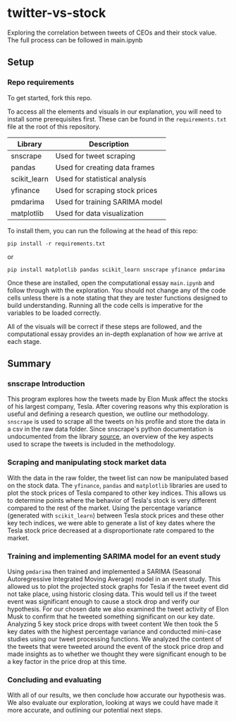 # twitter-vs-stock
Exploring the correlation between tweets of CEOs and their stock value. The full process can be followed in main.ipynb

## Setup

### Repo requirements
To get started, fork this repo.

To access all the elements and visuals in our explanation, you will need to install some prerequisites first. These can be found in the `requirements.txt` file at the root of this repository.


| Library     | Description                   |
| ----------- | ------------------------------|
| snscrape    | Used for tweet scraping       |
| pandas      | Used for creating data frames |
| scikit_learn| Used for statistical analysis |
| yfinance    | Used for scraping stock prices|
| pmdarima    | Used for training SARIMA model|
| matplotlib  | Used for data visualization   |

 To install them, you can run the following at the head of this repo:

```pip install -r requirements.txt```

or

```pip install matplotlib pandas scikit_learn snscrape yfinance pmdarima```

Once these are installed, open the computational essay `main.ipynb` and follow through with the exploration. You should not change any of the code cells unless there is a note stating that they are tester functions designed to build understanding. Running all the code cells is imperative for the variables to be loaded correctly.

All of the visuals will be correct if these steps are followed, and the computational essay provides an in-depth explanation of how we arrive at each stage. 

## Summary
### snscrape Introduction
This program explores how the tweets made by Elon Musk affect the stocks of his largest company, Tesla. After covering reasons why this exploration is useful and defining a research question, we outline our methodology. `snscrape` is used to scrape all the tweets on his profile and store the data in a csv in the raw data folder. Since snscrape's python documentation is undocumented from the library [source](https://github.com/JustAnotherArchivist/snscrape), an overview of the key aspects used to scrape the tweets is included in the methodology.

### Scraping and manipulating stock market data
With the data in the raw folder, the tweet list can now be manipulated based on the stock data. The `yfinance`, `pandas` and `matplotlib` libraries are used to plot the stock prices of Tesla compared to other key indices. This allows us to determine points where the behavior of Tesla's stock is very different compared to the rest of the market. Using the percentage variance (generated with `scikit_learn`) between Tesla stock prices and these other key tech indices, we were able to generate a list of key dates where the Tesla stock price decreased at a disproportionate rate compared to the market.

### Training and implementing SARIMA model for an event study
Using `pmdarima` then trained and implemented a SARIMA (Seasonal Autoregressive Integrated Moving Average) model in an event study. This allowed us to plot the projected stock graphs for Tesla if the tweet event did not take place, using historic closing data. This would tell us if the tweet event was significant enough to cause a stock drop and verify our hypothesis. For our chosen date we also examined the tweet activity of Elon Musk to confirm that he tweeted something significant on our key date.
Analyzing 5 key stock price drops with tweet content
We then took the 5 key dates with the highest percentage variance and conducted mini-case studies using our tweet processing functions. We analyzed the content of the tweets that were tweeted around the event of the stock price drop and made insights as to whether we thought they were significant enough to be a key factor in the price drop at this time.

### Concluding and evaluating
With all of our results, we then conclude how accurate our hypothesis was. We also evaluate our exploration, looking at ways we could have made it more accurate, and outlining our potential next steps.
